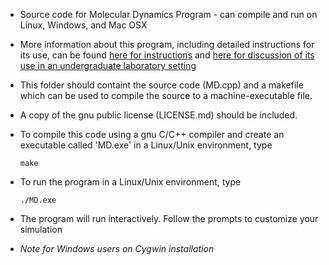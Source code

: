 - Source code for Molecular Dynamics Program - can compile and run on Linux, Windows, and Mac OSX

- More information about this program, including detailed instructions for its use, can be found [here for instructions](https://pubs.acs.org/doi/suppl/10.1021/acs.jchemed.7b00747) and [here for discussion of its use in an undergraduate laboratory setting](https://pubs.acs.org/doi/pdf/10.1021/acs.jchemed.7b00747)

- This folder should containt the source code (MD.cpp) and a makefile which can be used to compile the source to a machine-executable file.

- A copy of the gnu public license (LICENSE.md) should be included.

- To compile this code using a gnu C/C++ compiler and create an executable called 'MD.exe' in a Linux/Unix environment, type
  
  `make`
  
- To run the program in a Linux/Unix environment, type
  
  `./MD.exe` 

- The program will run interactively.  Follow the prompts to customize your simulation

- *Note for Windows users on Cygwin installation*

